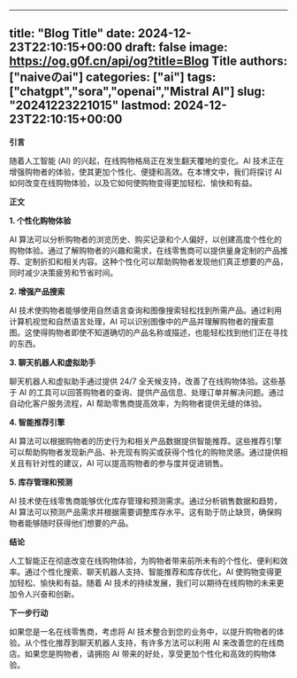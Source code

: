 
---
title: "Blog Title"
date: 2024-12-23T22:10:15+00:00
draft: false
image: https://og.g0f.cn/api/og?title=Blog Title
authors: ["naiveのai"]
categories: ["ai"]
tags: ["chatgpt","sora","openai","Mistral AI"]
slug: "20241223221015"
lastmod: 2024-12-23T22:10:15+00:00
---
**引言**

随着人工智能 (AI) 的兴起，在线购物格局正在发生翻天覆地的变化。AI 技术正在增强购物者的体验，使其更加个性化、便捷和高效。在本博文中，我们将探讨 AI 如何改变在线购物体验，以及它如何使购物变得更加轻松、愉快和有益。

**正文**

**1. 个性化购物体验**

AI 算法可以分析购物者的浏览历史、购买记录和个人偏好，以创建高度个性化的购物体验。通过了解购物者的兴趣和需求，在线零售商可以提供量身定制的产品推荐、定制折扣和相关内容。这种个性化可以帮助购物者发现他们真正想要的产品，同时减少决策疲劳和节省时间。

**2. 增强产品搜索**

AI 技术使购物者能够使用自然语言查询和图像搜索轻松找到所需产品。通过利用计算机视觉和自然语言处理，AI 可以识别图像中的产品并理解购物者的搜索意图。这使得购物者即使不知道确切的产品名称或描述，也能轻松找到他们正在寻找的东西。

**3. 聊天机器人和虚拟助手**

聊天机器人和虚拟助手通过提供 24/7 全天候支持，改善了在线购物体验。这些基于 AI 的工具可以回答购物者的查询、提供产品信息、处理订单并解决问题。通过自动化客户服务流程，AI 帮助零售商提高效率，为购物者提供无缝的体验。

**4. 智能推荐引擎**

AI 算法可以根据购物者的历史行为和相关产品数据提供智能推荐。这些推荐引擎可以帮助购物者发现新产品、补充现有购买或获得个性化的购物灵感。通过提供相关且有针对性的建议，AI 可以提高购物者的参与度并促进销售。

**5. 库存管理和预测**

AI 技术使在线零售商能够优化库存管理和预测需求。通过分析销售数据和趋势，AI 算法可以预测产品需求并根据需要调整库存水平。这有助于防止缺货，确保购物者能够随时获得他们想要的产品。

**结论**

人工智能正在彻底改变在线购物体验，为购物者带来前所未有的个性化、便利和效率。通过个性化搜索、聊天机器人支持、智能推荐和库存优化，AI 使购物变得更加轻松、愉快和有益。随着 AI 技术的持续发展，我们可以期待在线购物的未来更加令人兴奋和创新。

**下一步行动**

如果您是一名在线零售商，考虑将 AI 技术整合到您的业务中，以提升购物者的体验。从个性化推荐到聊天机器人支持，有许多方法可以利用 AI 来改善您的在线商店。如果您是购物者，请拥抱 AI 带来的好处，享受更加个性化和高效的购物体验。